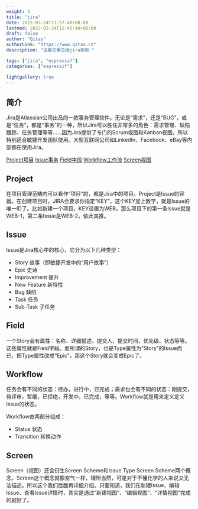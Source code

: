 ```yaml
---
weight: 4
title: "jira"
date: 2022-03-24T11:57:40+08:00
lastmod: 2022-03-24T12:45:40+08:00
draft: false
author: "Qitas"
authorLink: "https://www.qitas.cn"
description: "这篇文章总结jira使用."

tags: ["jira", "espressif"]
categories: ["espressif"]

lightgallery: true
---
```


## 简介

Jira是Atlassian公司出品的一款事务管理软件。无论是“需求”，还是“BUG”，或是“任务”，都是“事务”的一种，所以Jira可以胜任非常多的角色：需求管理、缺陷跟踪、任务管理等等……因为Jira提供了专门的Scrum视图和Kanban视图，所以特别适合敏捷开发团队使用。大型互联网公司如LinkedIn、Facebook、eBay等内部都在使用Jira。



[Project项目](#Project)
[Issue事务](#Issue)
[Field字段](#Field)
[Workflow工作流](#Workflow)
[Screen视图](#Screen)


## Project

在项目管理范畴内可以看作“项目”的，都是Jira中的项目。Project是Issue的容器。在创建项目时，JIRA会要求你指定“KEY”，这个KEY加上数字，就是Issue的唯一ID了。比如新建一个项目，KEY设置为WEB，那么项目下的第一条Issue就是WEB-1，第二条Issue是WEB-2，依此类推。

## Issue

Issue是Jira核心中的核心，它分为以下几种类型：

* Story 故事（即敏捷开发中的“用户故事”）
* Epic 史诗
* Improvement 提升
* New Feature 新特性
* Bug 缺陷
* Task 任务
* Sub-Task 子任务

## Field

一个Story会有属性：名称、详细描述、提交人、提交时间、优先级、状态等等。这些属性就是Field字段。而所谓的Story，也是Type属性为“Story”的Issue而已，把Type属性改成“Epic”，那这个Story就会变成Epic了。


## Workflow

任务会有不同的状态：待办，进行中，已完成；需求也会有不同的状态：刚提交，待评审，暂缓，已拒绝，开发中，已完成，等等。Workflow就是用来定义定义Issue的状态。

Workflow由两部分组成：

* Status 状态
* Transition 转换动作

## Screen

Screen（视图）还会衍生Screen Scheme和Issue Type Screen Scheme两个概念。Screen这个概念就像空气一样，理所当然，可是对于不懂化学的人来说又无法描述。所以这个我们后面再详细介绍。只要知道，我们在新建Issue、编辑Issue、查看Issue详情时，其实是通过“新建视图”、“编辑视图”、“详情视图”完成的就好了。

